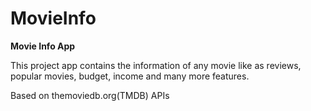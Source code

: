 # MovieInfo
**Movie Info App**

This project app contains the information of any movie like as reviews, popular movies, budget, income and many more features. 

Based on themoviedb.org(TMDB) APIs

